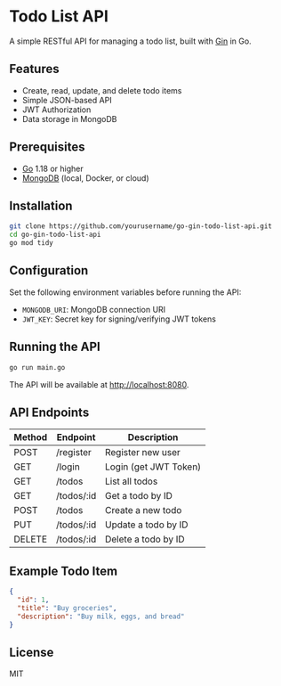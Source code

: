# Todo List API

A simple RESTful API for managing a todo list, built with [Gin](https://github.com/gin-gonic/gin) in Go.

## Features

- Create, read, update, and delete todo items
- Simple JSON-based API
- JWT Authorization
- Data storage in MongoDB

## Prerequisites

- [Go](https://golang.org/dl/) 1.18 or higher
- [MongoDB](https://www.mongodb.com/try/download/community) (local, Docker, or cloud)

## Installation

```bash
git clone https://github.com/yourusername/go-gin-todo-list-api.git
cd go-gin-todo-list-api
go mod tidy
```

## Configuration

Set the following environment variables before running the API:

- `MONGODB_URI`: MongoDB connection URI
- `JWT_KEY`: Secret key for signing/verifying JWT tokens

## Running the API

```bash
go run main.go
```

The API will be available at [http://localhost:8080](http://localhost:8080).

## API Endpoints

| Method | Endpoint        | Description             |
|--------|----------------|------------------------|
| POST   | /register      | Register new user      |
| GET    | /login         | Login (get JWT Token)  |
| GET    | /todos         | List all todos         |
| GET    | /todos/:id     | Get a todo by ID       |
| POST   | /todos         | Create a new todo      |
| PUT    | /todos/:id     | Update a todo by ID    |
| DELETE | /todos/:id     | Delete a todo by ID    |

## Example Todo Item

```json
{
  "id": 1,
  "title": "Buy groceries",
  "description": "Buy milk, eggs, and bread"
}
```

## License

MIT